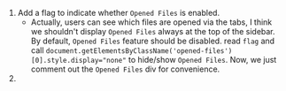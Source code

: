 1. Add a flag to indicate whether `Opened Files` is enabled.
   - Actually, users can see which files are opened via the tabs, I think we shouldn't display `Opened Files` always at the top of the sidebar. By default, `Opened Files` feature should be disabled.
   read `flag` and call `document.getElementsByClassName('opened-files')[0].style.display="none"` to hide/show `Opened Files`.
   Now, we just comment out the `Opened Files` div for convenience.
2. 
